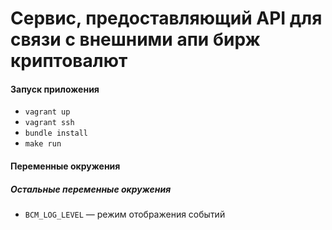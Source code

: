 # Сервис, предоставляющий API для связи с внешними апи бирж криптовалют

#### Запуск приложения

*   `vagrant up`
*   `vagrant ssh`
*   `bundle install`
*   `make run`

#### Переменные окружения

##### Остальные переменные окружения

*   `BCM_LOG_LEVEL` — режим отображения событий
